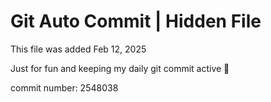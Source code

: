 # Git Auto Commit | Hidden File

This file was added Feb 12, 2025

Just for fun and keeping my daily git commit active 🤪

commit number: 2548038
